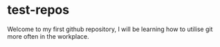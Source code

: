 # test-repos
Welcome to my first github repository, I will be learning how to utilise git more often in the workplace.
